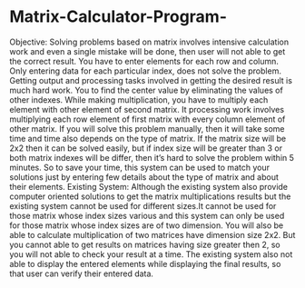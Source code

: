 # Matrix-Calculator-Program-
Objective:
Solving problems based on matrix involves intensive calculation work and even a single mistake will be done, 
then user will not able to get the correct result. You have to enter elements for each row and column. Only entering 
data for each particular index, does not solve the problem. Getting output and processing tasks involved in getting the
desired result is much hard work. You to find the center value by eliminating the values of other indexes. While making
multiplication, you have to multiply each element with other element of second matrix. It processing work involves multiplying 
each row element of first matrix with every column element of other matrix. If you will solve this problem manually, then it will 
take some time and time also depends on the type of matrix. If the matrix size will be 2x2 then it can be solved easily, but if index
size will be greater than 3 or both matrix indexes will be differ, then it’s hard to solve the problem within 5 minutes. So to save your
time, this system can be used to match your solutions just by entering few details about the type of matrix and about their elements.
Existing System:
Although the existing system also provide computer oriented solutions to get the matrix multiplications results but the existing 
system cannot be used for different sizes.It cannot be used for those matrix whose index sizes various and this system can only be 
used for those matrix whose index sizes are of two dimension. You will also be able to calculate multiplication of two matrices have 
dimension size 2x2. But you cannot able to get results on matrices having size greater then 2, so you will not able to check your result
at a time. The existing system also not able to display the entered elements while displaying the final results, so that user can verify
their entered data.
